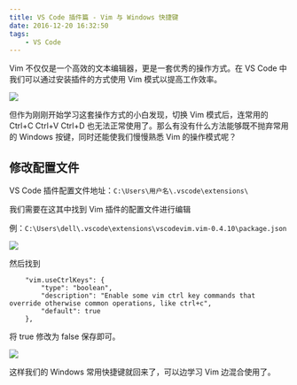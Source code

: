 ```yaml
---
title: VS Code 插件篇 - Vim 与 Windows 快捷键
date: 2016-12-20 16:32:50
tags: 
    - VS Code
---
```

Vim 不仅仅是一个高效的文本编辑器，更是一套优秀的操作方式。在 VS Code 中我们可以通过安装插件的方式使用 Vim 模式以提高工作效率。

![](http://image.grimoire.cc/blog/vscode-vim-1.png)

但作为刚刚开始学习这套操作方式的小白发现，切换 Vim 模式后，连常用的 Ctrl+C Ctrl+V Ctrl+D 也无法正常使用了。那么有没有什么方法能够既不抛弃常用的 Windows 按键，同时还能使我们慢慢熟悉 Vim 的操作模式呢？

## 修改配置文件
VS Code 插件配置文件地址：`C:\Users\用户名\.vscode\extensions\`

我们需要在这其中找到 Vim 插件的配置文件进行编辑

例：`C:\Users\dell\.vscode\extensions\vscodevim.vim-0.4.10\package.json`

![](http://image.grimoire.cc/blog/vscode-vim-2.png)

然后找到
```
    "vim.useCtrlKeys": {
        "type": "boolean",
        "description": "Enable some vim ctrl key commands that override otherwise common operations, like ctrl+c",
        "default": true
    },
```
将 true 修改为 false 保存即可。

![](http://image.grimoire.cc/blog/vscode-vim-3.png)

这样我们的 Windows 常用快捷键就回来了，可以边学习 Vim 边混合使用了。

